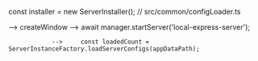 const installer = new ServerInstaller();
// src/common/configLoader.ts





-->
createWindow    -->  await manager.startServer('local-express-server');

                -->     const loadedCount = ServerInstanceFactory.loadServerConfigs(appDataPath);
